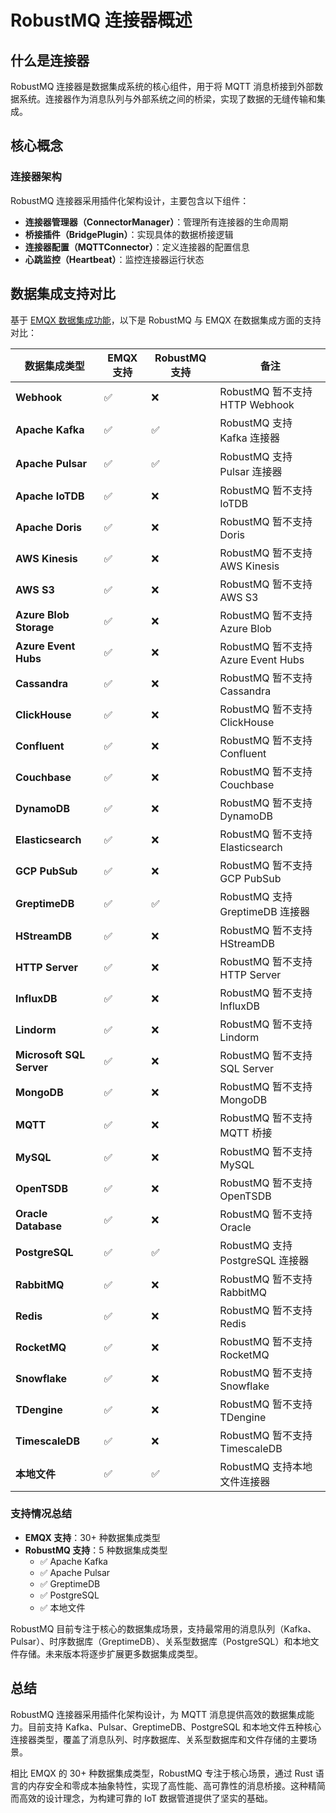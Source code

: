 # RobustMQ 连接器概述

## 什么是连接器

RobustMQ 连接器是数据集成系统的核心组件，用于将 MQTT 消息桥接到外部数据系统。连接器作为消息队列与外部系统之间的桥梁，实现了数据的无缝传输和集成。

## 核心概念

### 连接器架构

RobustMQ 连接器采用插件化架构设计，主要包含以下组件：

- **连接器管理器（ConnectorManager）**：管理所有连接器的生命周期
- **桥接插件（BridgePlugin）**：实现具体的数据桥接逻辑
- **连接器配置（MQTTConnector）**：定义连接器的配置信息
- **心跳监控（Heartbeat）**：监控连接器运行状态

## 数据集成支持对比

基于 [EMQX 数据集成功能](https://docs.emqx.com/zh/emqx/latest/getting-started/feature-comparison.html#%E6%95%B0%E6%8D%AE%E9%9B%86%E6%88%90)，以下是 RobustMQ 与 EMQX 在数据集成方面的支持对比：

| 数据集成类型 | EMQX 支持 | RobustMQ 支持 | 备注 |
|-------------|-----------|---------------|------|
| **Webhook** | ✅ | ❌ | RobustMQ 暂不支持 HTTP Webhook |
| **Apache Kafka** | ✅ | ✅ | RobustMQ 支持 Kafka 连接器 |
| **Apache Pulsar** | ✅ | ✅ | RobustMQ 支持 Pulsar 连接器 |
| **Apache IoTDB** | ✅ | ❌ | RobustMQ 暂不支持 IoTDB |
| **Apache Doris** | ✅ | ❌ | RobustMQ 暂不支持 Doris |
| **AWS Kinesis** | ✅ | ❌ | RobustMQ 暂不支持 AWS Kinesis |
| **AWS S3** | ✅ | ❌ | RobustMQ 暂不支持 AWS S3 |
| **Azure Blob Storage** | ✅ | ❌ | RobustMQ 暂不支持 Azure Blob |
| **Azure Event Hubs** | ✅ | ❌ | RobustMQ 暂不支持 Azure Event Hubs |
| **Cassandra** | ✅ | ❌ | RobustMQ 暂不支持 Cassandra |
| **ClickHouse** | ✅ | ❌ | RobustMQ 暂不支持 ClickHouse |
| **Confluent** | ✅ | ❌ | RobustMQ 暂不支持 Confluent |
| **Couchbase** | ✅ | ❌ | RobustMQ 暂不支持 Couchbase |
| **DynamoDB** | ✅ | ❌ | RobustMQ 暂不支持 DynamoDB |
| **Elasticsearch** | ✅ | ❌ | RobustMQ 暂不支持 Elasticsearch |
| **GCP PubSub** | ✅ | ❌ | RobustMQ 暂不支持 GCP PubSub |
| **GreptimeDB** | ✅ | ✅ | RobustMQ 支持 GreptimeDB 连接器 |
| **HStreamDB** | ✅ | ❌ | RobustMQ 暂不支持 HStreamDB |
| **HTTP Server** | ✅ | ❌ | RobustMQ 暂不支持 HTTP Server |
| **InfluxDB** | ✅ | ❌ | RobustMQ 暂不支持 InfluxDB |
| **Lindorm** | ✅ | ❌ | RobustMQ 暂不支持 Lindorm |
| **Microsoft SQL Server** | ✅ | ❌ | RobustMQ 暂不支持 SQL Server |
| **MongoDB** | ✅ | ❌ | RobustMQ 暂不支持 MongoDB |
| **MQTT** | ✅ | ❌ | RobustMQ 暂不支持 MQTT 桥接 |
| **MySQL** | ✅ | ❌ | RobustMQ 暂不支持 MySQL |
| **OpenTSDB** | ✅ | ❌ | RobustMQ 暂不支持 OpenTSDB |
| **Oracle Database** | ✅ | ❌ | RobustMQ 暂不支持 Oracle |
| **PostgreSQL** | ✅ | ✅ | RobustMQ 支持 PostgreSQL 连接器 |
| **RabbitMQ** | ✅ | ❌ | RobustMQ 暂不支持 RabbitMQ |
| **Redis** | ✅ | ❌ | RobustMQ 暂不支持 Redis |
| **RocketMQ** | ✅ | ❌ | RobustMQ 暂不支持 RocketMQ |
| **Snowflake** | ✅ | ❌ | RobustMQ 暂不支持 Snowflake |
| **TDengine** | ✅ | ❌ | RobustMQ 暂不支持 TDengine |
| **TimescaleDB** | ✅ | ❌ | RobustMQ 暂不支持 TimescaleDB |
| **本地文件** | ✅ | ✅ | RobustMQ 支持本地文件连接器 |

### 支持情况总结

- **EMQX 支持**：30+ 种数据集成类型
- **RobustMQ 支持**：5 种数据集成类型
  - ✅ Apache Kafka
  - ✅ Apache Pulsar
  - ✅ GreptimeDB  
  - ✅ PostgreSQL
  - ✅ 本地文件

RobustMQ 目前专注于核心的数据集成场景，支持最常用的消息队列（Kafka、Pulsar）、时序数据库（GreptimeDB）、关系型数据库（PostgreSQL）和本地文件存储。未来版本将逐步扩展更多数据集成类型。


## 总结

RobustMQ 连接器采用插件化架构设计，为 MQTT 消息提供高效的数据集成能力。目前支持 Kafka、Pulsar、GreptimeDB、PostgreSQL 和本地文件五种核心连接器类型，覆盖了消息队列、时序数据库、关系型数据库和文件存储的主要场景。

相比 EMQX 的 30+ 种数据集成类型，RobustMQ 专注于核心场景，通过 Rust 语言的内存安全和零成本抽象特性，实现了高性能、高可靠性的消息桥接。这种精简而高效的设计理念，为构建可靠的 IoT 数据管道提供了坚实的基础。
